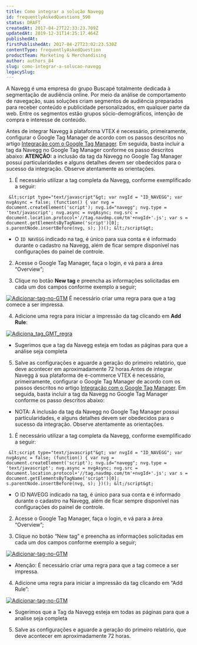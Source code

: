 ```yaml
---
title: Como integrar a solução Navegg
id: frequentlyAskedQuestions_590
status: DRAFT
createdAt: 2017-04-27T22:33:23.709Z
updatedAt: 2019-12-31T14:25:17.464Z
publishedAt: 
firstPublishedAt: 2017-04-27T23:02:23.530Z
contentType: frequentlyAskedQuestion
productTeam: Marketing & Merchandising
author: authors_84
slug: como-integrar-a-solucao-navegg
legacySlug: 
---
```


A Navegg é uma empresa do grupo Buscapé totalmente dedicada à segmentação de audiência online. Por meio da análise de comportamento de navegação, suas soluções criam segmentos de audiência preparados para receber conteúdo e publicidade personalizados, em qualquer parte da web. Entre os segmentos estão grupos sócio-demográficos, intenção de compra e interesse de conteúdo.

Antes de integrar Navegg à plataforma VTEX é necessário, primeiramente, configurar o Google Tag Manager de acordo com os passos descritos no artigo [Integração com o Google Tag Manager](/hc/pt-br/articles/204902998 "Integração com o Google Tag Manager").
Em seguida, basta incluir a tag da Navegg no Google Tag Manager conforme os passo descritos abaixo:
**ATENÇÃO:** a inclusão da tag da Navegg no Google Tag Manager possui particularidades e alguns detalhes devem ser obedecidos para o sucesso da integração. Observe atentamente as orientações.

1. É necessário utilizar a tag completa da Navegg, conforme exemplificado a seguir:

`
&lt;script type="text/javascript"&gt;
var nvgId = "ID_NAVEGG";
var nvgAsync = false;
(function() {
var nvg = document.createElement('script');
nvg.id="navegg";
nvg.type = 'text/javascript';
nvg.async = nvgAsync;
nvg.src = document.location.protocol+'//tag.navdmp.com/tm'+nvgId+'.js';
var s = document.getElementsByTagName('script')[0];
s.parentNode.insertBefore(nvg, s);
})();
&lt;/script&gt;`

* O `ID NAVEGG` indicado na tag, é único para sua conta e é informado durante o cadastro na Navegg, além de ficar sempre disponível nas configurações do painel de controle.

2. Acesse o Google Tag Manager, faça o login, e vá para a área “Overview”;

3. Clique no botão **New tag** e preencha as informações solicitadas em cada um dos campos conforme exemplo a seguir;

[![Adicionar-tag-no-GTM](/wp-content/uploads/help-antigo/2014/02/Adicionar-tag-no-GTM-560x456.png)](/wp-content/uploads/help-antigo/2014/02/Adicionar-tag-no-GTM.png "![Adicionar-tag-no-GTM](/wp-content/uploads/help-antigo/2014/02/Adicionar-tag-no-GTM-560x456.png)")
É necessário criar uma regra para que a tag comece a ser impressa.

4. Adicione uma regra para iniciar a impressão da tag clicando em **Add Rule**:

[![Adiciona_tag_GMT_regra](/wp-content/uploads/help-antigo/2014/02/Adiciona_tag_GMT_regra-560x459.png)](/wp-content/uploads/help-antigo/2014/02/Adiciona_tag_GMT_regra.png "![Adiciona_tag_GMT_regra](/wp-content/uploads/help-antigo/2014/02/Adiciona_tag_GMT_regra-560x459.png)")

* Sugerimos que a tag da Navegg esteja em todas as páginas para que a análise seja completa

5. Salve as configurações e aguarde a geração do primeiro relatório, que deve acontecer em aproximadamente 72 horas.Antes de integrar Navegg à sua plataforma de e-commerce VTEX é necessário, primeiramente, configurar o Google Tag Manager de acordo com os passos descritos no artigo [Integração com o Google Tag Manager](/hc/pt-br/articles/204902998 "Integração com o Google Tag Manager").
Em seguida, basta incluir a tag da Navegg no Google Tag Manager conforme os passo descritos abaixo:

* NOTA: A inclusão da tag da Navegg no Google Tag Manager possui particularidades, e alguns detalhes devem ser obedecidos para o sucesso da integração. Observe atentamente as orientações.

1. É necessário utilizar a tag completa da Navegg, conforme exemplificado a seguir:

`
&lt;script type="text/javascript"&gt;
var nvgId = "ID_NAVEGG";
var nvgAsync = false;
(function() {
var nvg = document.createElement('script');
nvg.id="navegg";
nvg.type = 'text/javascript';
nvg.async = nvgAsync;
nvg.src = document.location.protocol+'//tag.navdmp.com/tm'+nvgId+'.js';
var s = document.getElementsByTagName('script')[0];
s.parentNode.insertBefore(nvg, s);
})();
&lt;/script&gt;`

* O ID NAVEGG indicado na tag, é único para sua conta e é informado durante o cadastro na Navegg, além de ficar sempre disponível nas configurações do painel de controle.

2. Acesse o Google Tag Manager, faça o login, e vá para a área “Overview”;

3. Clique no botão “New tag” e preencha as informações solicitadas em cada um dos campos conforme exemplo a seguir;

[![Adicionar-tag-no-GTM](/wp-content/uploads/help-antigo/2014/02/Adicionar-tag-no-GTM-560x456.png)](/wp-content/uploads/help-antigo/2014/02/Adicionar-tag-no-GTM.png "![Adicionar-tag-no-GTM](/wp-content/uploads/help-antigo/2014/02/Adicionar-tag-no-GTM-560x456.png)")

* Atenção: É necessário criar uma regra para que a tag comece a ser impressa.

4. Adicione uma regra para iniciar a impressão da tag clicando em “Add Rule”:

[![Adicionar-tag-no-GTM](/wp-content/uploads/help-antigo/2014/02/Adicionar-tag-no-GTM1-560x456.png)](/wp-content/uploads/help-antigo/2014/02/Adicionar-tag-no-GTM1.png "![Adicionar-tag-no-GTM](/wp-content/uploads/help-antigo/2014/02/Adicionar-tag-no-GTM1-560x456.png)")

* Sugerimos que a Tag da Navegg esteja em todas as páginas para que a analise seja completa

5. Salve as configurações e aguarde a geração do primeiro relatório, que deve acontecer em aproximadamente 72 horas.

